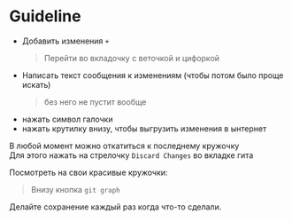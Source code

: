 # Guideline
- Добавить изменения `+`
    > Перейти во вкладочку с веточкой и цифоркой
- Написать текст сообщения к изменениям (чтобы потом было проще искать)
    > без него не пустит вообще 
- нажать символ галочки
- нажать крутилку внизу, чтобы выгрузить изменения в ынтернет  

В любой момент можно откатиться к последнему кружочку  
Для этого нажать на стрелочку `Discard Changes` во вкладке гита

Посмотреть на свои красивые кружочки:
> Внизу кнопка `git graph`

Делайте сохранение каждый раз когда что-то сделали.
